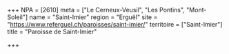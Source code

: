 +++
NPA = [2610]
meta = ["Le Cerneux-Veusil", "Les Pontins", "Mont-Soleil"]
name = "Saint-Imier"
region = "Erguël"
site = "https://www.referguel.ch/paroisses/saint-imier/"
territoire = ["Saint-Imier"]
title = "Paroisse de Saint-Imier"

+++

